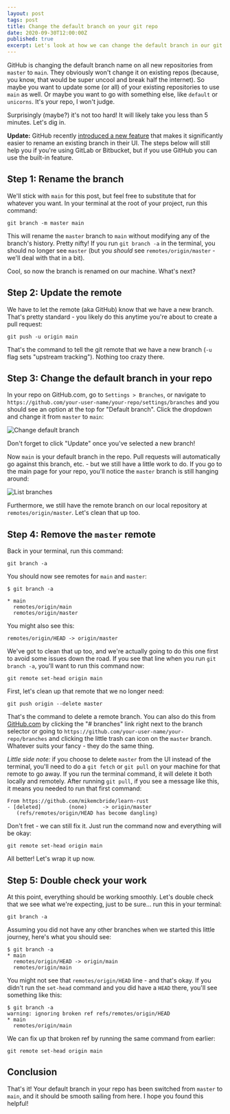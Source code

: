 ```yaml
---
layout: post
tags: post
title: Change the default branch on your git repo
date: 2020-09-30T12:00:00Z
published: true
excerpt: Let's look at how we can change the default branch in our git repos and sync it with a remote repository on GitHub.com
---
```


GitHub is changing the default branch name on all new repositories from `master` to `main`. They obviously won't change it on existing repos (because, you know, that would be super uncool and break half the internet). So maybe you want to update some (or all) of your existing repositories to use `main` as well. Or maybe you want to go with something else, like `default` or `unicorns`. It's your repo, I won't judge.

Surprisingly (maybe?) it's not too hard! It will likely take you less than 5 minutes. Let's dig in.


**Update:** GitHub recently [introduced a new feature](https://github.blog/changelog/2021-01-19-support-for-renaming-an-existing-branch/) that makes it significantly easier to rename an existing branch in their UI. The steps below will still help you if you're using GitLab or Bitbucket, but if you use GitHub you can use the built-in feature.

## Step 1: Rename the branch

We'll stick with `main` for this post, but feel free to substitute that for whatever you want. In your terminal at the root of your project, run this command:

```text
git branch -m master main
```

This will rename the `master` branch to `main` without modifying any of the branch's history. Pretty nifty! If you run `git branch -a` in the terminal, you should no longer see `master` (but you *should* see `remotes/origin/master` - we'll deal with that in a bit).

Cool, so now the branch is renamed on our machine. What's next?


## Step 2: Update the remote

We have to let the remote (aka GitHub) know that we have a new branch. That's pretty standard - you likely do this anytime you're about to create a pull request:

```text
git push -u origin main
```

That's the command to tell the git remote that we have a new branch (`-u` flag sets "upstream tracking"). Nothing too crazy there.



## Step 3: Change the default branch in your repo

In your repo on GitHub.com, go to `Settings > Branches`, or navigate to `https://github.com/your-user-name/your-repo/settings/branches` and you should see an option at the top for "Default branch". Click the dropdown and change it from `master` to `main`:

![Change default branch](/img/git-default-branch.png)

Don't forget to click "Update" once you've selected a new branch!

Now `main` is your default branch in the repo. Pull requests will automatically go against this branch, etc. - but we still have a little work to do. If you go to the main page for your repo, you'll notice the `master` branch is still hanging around:

![List branches](/img/git-list-branches.png)

Furthermore, we still have the remote branch on our local repository at `remotes/origin/master`. Let's clean that up too.



## Step 4: Remove the `master` remote

Back in your terminal, run this command:

```text
git branch -a
```

You should now see remotes for `main` and `master`:

```text
$ git branch -a

* main
  remotes/origin/main
  remotes/origin/master
```

You might also see this:

```text
remotes/origin/HEAD -> origin/master
```

We've got to clean that up too, and we're actually going to do this one first to avoid some issues down the road. If you see that line when you run `git branch -a`, you'll want to run this command now:

```text
git remote set-head origin main
```

First, let's clean up that remote that we no longer need:

```text
git push origin --delete master
```

That's the command to delete a remote branch. You can also do this from [GitHub.com](http://github.com) by clicking the "# branches" link right next to the branch selector or going to `https://github.com/your-user-name/your-repo/branches` and clicking the little trash can icon on the `master` branch. Whatever suits your fancy - they do the same thing.

*Little side note:* if you choose to delete `master` from the UI instead of the terminal, you'll need to do a `git fetch` or `git pull` on your machine for that remote to go away. If you run the terminal command, it will delete it both locally and remotely. After running `git pull`, if you see a message like this, it means you needed to run that first command:

```text
From https://github.com/mikemcbride/learn-rust
- [deleted]         (none)     -> origin/master
   (refs/remotes/origin/HEAD has become dangling)
```

Don't fret - we can still fix it. Just run the command now and everything will be okay:

```text
git remote set-head origin main
```

All better! Let's wrap it up now.



## Step 5: Double check your work

At this point, everything should be working smoothly. Let's double check that we see what we're expecting, just to be sure... run this in your terminal:

```text
git branch -a
```

Assuming you did not have any other branches when we started this little journey, here's what you should see:

```text
$ git branch -a
* main
  remotes/origin/HEAD -> origin/main
  remotes/origin/main
```

You might not see that `remotes/origin/HEAD` line - and that's okay. If you didn't run the `set-head` command and you did have a `HEAD` there, you'll see something like this:

```text
$ git branch -a
warning: ignoring broken ref refs/remotes/origin/HEAD
* main
  remotes/origin/main
```

We can fix up that broken ref by running the same command from earlier:

```text
git remote set-head origin main
```



## Conclusion

That's it! Your default branch in your repo has been switched from `master` to `main`, and it should be smooth sailing from here. I hope you found this helpful!
